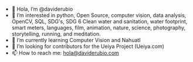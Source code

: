 - 👋 Hola, I’m @daviderubio
- 👀 I’m interested in python, Open Source, computer vision, data analysis, OpenCV, SQL, SDG's, SDG 6 Clean water and sanitation, water footprint, smart meters, languages, film, animation, nature, science, photography, storytelling, running, and meditation.
- 🌱 I’m currently learning Computer Vision and Nahuatl
- 👀 I’m looking for contributors for the Ueiya Project (Ueiya.com)
- 📫 How to reach me: hola@daviderubio.com

<!---
daviderubio/daviderubio is a ✨ special ✨ repository because its `README.md` (this file) appears on your GitHub profile.
You can click the Preview link to take a look at your changes.
--->
